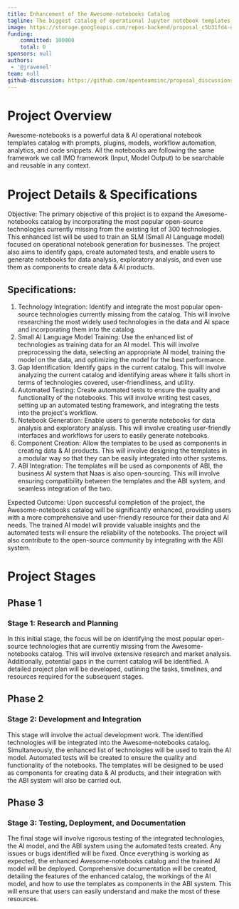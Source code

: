 ```yaml
---
title: Enhancement of the Awesome-notebooks Catalog
tagline: The biggest catalog of operational Jupyter notebook templates
image: https://storage.googleapis.com/repos-backend/proposal_c5b31fd4-d773-4396-9d41-0150b1fb00bd.jpg
funding:
    committed: 100000
    total: 0
sponsors: null
authors: 
 - '@jravenel'
team: null
github-discussion: https://github.com/openteamsinc/proposal_discussions/discussions/402
---
```


# Project Overview

Awesome-notebooks is a powerful data & AI operational notebook templates catalog with prompts, plugins, models, workflow automation, analytics, and code snippets. All the notebooks are following the same framework we call IMO framework (Input, Model Output) to be searchable and reusable in any context.


# Project Details & Specifications

Objective: The primary objective of this project is to expand the Awesome-notebooks catalog by incorporating the most popular open-source technologies currently missing from the existing list of 300 technologies. This enhanced list will be used to train an SLM (Small AI Language model) focused on operational notebook generation for businesses. The project also aims to identify gaps, create automated tests, and enable users to generate notebooks for data analysis, exploratory analysis, and even use them as components to create data & AI products.


## Specifications:

1. Technology Integration: Identify and integrate the most popular open-source technologies currently missing from the catalog. This will involve researching the most widely used technologies in the data and AI space and incorporating them into the catalog.
2. Small AI Language Model Training: Use the enhanced list of technologies as training data for an AI model. This will involve preprocessing the data, selecting an appropriate AI model, training the model on the data, and optimizing the model for the best performance.
3. Gap Identification: Identify gaps in the current catalog. This will involve analyzing the current catalog and identifying areas where it falls short in terms of technologies covered, user-friendliness, and utility.
4. Automated Testing: Create automated tests to ensure the quality and functionality of the notebooks. This will involve writing test cases, setting up an automated testing framework, and integrating the tests into the project's workflow.
5. Notebook Generation: Enable users to generate notebooks for data analysis and exploratory analysis. This will involve creating user-friendly interfaces and workflows for users to easily generate notebooks.
6. Component Creation: Allow the templates to be used as components in creating data & AI products. This will involve designing the templates in a modular way so that they can be easily integrated into other systems.
7. ABI Integration: The templates will be used as components of ABI, the business AI system that Naas is also open-sourcing. This will involve ensuring compatibility between the templates and the ABI system, and seamless integration of the two.

Expected Outcome: Upon successful completion of the project, the Awesome-notebooks catalog will be significantly enhanced, providing users with a more comprehensive and user-friendly resource for their data and AI needs. The trained AI model will provide valuable insights and the automated tests will ensure the reliability of the notebooks. The project will also contribute to the open-source community by integrating with the ABI system.

# Project Stages

## Phase 1

### Stage 1: Research and Planning
In this initial stage, the focus will be on identifying the most popular open-source technologies that are currently missing from the Awesome-notebooks catalog. This will involve extensive research and market analysis. Additionally, potential gaps in the current catalog will be identified. A detailed project plan will be developed, outlining the tasks, timelines, and resources required for the subsequent stages.

## Phase 2

### Stage 2: Development and Integration
This stage will involve the actual development work. The identified technologies will be integrated into the Awesome-notebooks catalog. Simultaneously, the enhanced list of technologies will be used to train the AI model. Automated tests will be created to ensure the quality and functionality of the notebooks. The templates will be designed to be used as components for creating data & AI products, and their integration with the ABI system will also be carried out.

## Phase 3

### Stage 3: Testing, Deployment, and Documentation
The final stage will involve rigorous testing of the integrated technologies, the AI model, and the ABI system using the automated tests created. Any issues or bugs identified will be fixed. Once everything is working as expected, the enhanced Awesome-notebooks catalog and the trained AI model will be deployed. Comprehensive documentation will be created, detailing the features of the enhanced catalog, the workings of the AI model, and how to use the templates as components in the ABI system. This will ensure that users can easily understand and make the most of these resources.